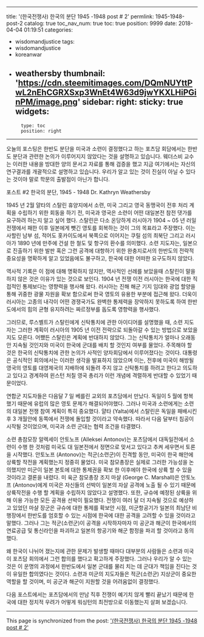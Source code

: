 
---
title: '(한국전쟁사) 한국의 분단 1945 -1948 post # 2'
permlink: 1945-1948-post-2
catalog: true
toc_nav_num: true
toc: true
position: 9999
date: 2018-04-04 01:19:51
categories:
- wisdomandjustice
tags:
- wisdomandjustice
- koreanwar
- weathersby
thumbnail: 'https://cdn.steemitimages.com/DQmNUYttPwL2nEhCGRXSxp3WnEt4W63d9jwYKXLHiPGinPM/image.png'
sidebar:
    right:
        sticky: true
widgets:
    -
        type: toc
        position: right
---


오늘의 포스팅은 한반도 분단을 미국과 소련이 결정했다고 하는 포츠담 회담에서는 한반도 분단과 관련한 논의가 이루어지지 않았다는 것을 설명하고 있습니다. 웨더스비 교수는 이러한 내용을 방대한 양의 문서고 자료를 통해 검증을 했고 지금 여기에서는 자신의 연구결과를 개괄적으로 설명하고 있습니다. 우리가 알고 있는 것이 진실이 아닐 수 있다는 것이야 말로 학문의 출발점이 아닌가 합니다.

포스트 #2
한국의 분단, 1945 - 1948
Dr. Kathryn Weathersby

1945 년 2월 얄타의 스탈린 휴양지에서 소련, 미국 그리고 영국 동맹국이 전후 처리 계획을 수립하기 위한 회동을 하기 전, 미국과 영국은 소련이 어떤 대일본전 참전 댓가를 요구하려 하는지 알고 싶어 했다. 스탈린은 다소 온당하게 러시아가 1904 ~ 05 년 러일 전쟁에서 패한 이후 일본에게 뺏긴 영토를 회복하는 것이 그의 목표라고 주장했다. 이는 사할린 남부 섬, 적어도 홋카이도에서 북쪽으로 이어지는 쿠릴 섬의 최북단 그리고 러시아가 1890 년에 만주에 건설 한 철도 및 항구의 환수를 의미했다. 소련 지도자는, 일본으로 진출하기 위한 발판 혹은 그런 공격에 대항하기 위한 완충지로서의 한반도의 전략적 중요성을 명확하게 알고 있었음에도 불구하고, 한국에 대한 어떠한 요구도하지 않았다.

역사적 기록은 이 점에 대해 명확하지 않지만, 역사적인 선례를 보았을때 스탈린이 말을 하지 않은 것은 이유가 있는 것으로 보인다. 1904 년 전쟁 이전 러시아는 한국에 대한 직접적인 통제보다는 영향력을 행사해 왔다. 러시아는 진해 해군 기지 임대와 광업 할양을 통해 귀중한 광물 자원을 확보 함으로써 한국 영토의 유용한 부분에 접근해 왔다. 더욱이 러시아는 고종의 내각이 어떤 경쟁국가도 완벽한 통제력을 장악하지 못하도록 하여 한반도에서의 힘의 균형 유지하려는 짜르정부를 돕도록 영향력을 행사했다.

그러므로, 루스벨트가 스탈린에게 신탁통치에 관한 아이디어를 설명했을 때, 소련 지도자는 그러한 계획이 러시아의 1905 년 이전 전략으로 되돌아갈 수 있는 방법으로 보았을지도 모른다. 어쨌든 스탈린은 계획에 반대하지 않았다. 그는 신탁통치가 얼마나 오래동안 지속될 것인지와 미국이 한국에 군대를 배치 할 것인지 여부를 물었다. 주목해야 할 것은 한국의 신탁통치에 관한 논의가 사적인 양자회담에서 이루어졌다는 것이다. 대통령은 공식적인 회의에서는 이러한 생각을 발표하지 않았으며 이는, 전후에 미국이 해방될 영국의 영토를 대영제국의 지배하에 되돌려 주지 않고 신탁통치를 하려고 한다고 의도하고 있다고 경계하여  윈스턴 처칠 영국 총리가 이런 개념에 격렬하게 반대할 수 있었기 때문이었다.

연합군 지도자들은 다음달 7 일 베를린 교외의 포츠담에서 만났다. 독일이 5 월에 항복했기 때문에 유럽의 많은 영토 문제가 해결되어야했다. 그러나 미국과 소련에게는 소련의 대일본 전쟁 참여 계획이 특히 중요했다. 얄타 (Yalta)에서 스탈린은 독일을 패배시킨 후 3 개월안에 동쪽에서 전쟁에 돌입할 것이라고 약속했다. 따라서 다음 달부터 침공이 시작될 것이었으며, 미국과 소련 군대는 협력 조건을 타결했다.

소련 총참모장 알렉세이 안토노프 (Alleksei Antonov)는 포츠담에서 대독일전에서 소련이 수행 한 것처럼 미국도 대 일본전에서 정면으로 맞서고 있다고 추켜 세우면서 토론을 시작했다. 안토노프 (Antonov)는 적군(소련군)이 진격할 동안, 미국이 한국 해안에 상륙할 작전을 계획했는지 정중히 물었다. 미국 참모총장은 실제로 그러한 가능성을 논의했지만 미군이 일본 본토에 대한 통제권을 확보 한 이후에야 ​​한국에 상륙 할 수 있을 것이라고 결론을 내렸다. 미 육군 참모총장 조지 마샬 (George C. Marshall)은 안토노프 (Antonov)에게 미국은 자신들의 선박이  일본의 자살 공격에 노출 될 수 있기 때문에 상륙작전을 수행 할 계획을 수립하지 않았다고 설명했다. 또한, 규슈에 예정된 상륙을 위해 이용 가능한 모든 공격용 선박이 필요했다. 전쟁이 여러 달 더 지속될 것으로 예상하고 있었던 마샬 장군은 규슈에 대한 통제를 확보안 시점, 미군항공기가 일본의 최남단 비행장에서 한반도를 엄호할 수 있는 시점에 한국에 대한 공격을 고려할 수 있을 것이라고 말했다. 그러나 그는 적군(소련군)이 공격을 시작하자마자 미 공군과 해군이 한국에서의 연료공급 및 통신라인을 파괴하고 일본의 항공기와 해군 함정을 파괴 할 것이라고 동의했다.

왜 한국이 나뉘어 졌는지에 관한 문제가 발생할 때마다 대부분의 사람들은 소련과 미국이 포츠담 회의에서 그런 합의를 했다고 확고하게 주장했다. 그러나 우리가 알 수 있는 것은 이 운명의 과정에서 한반도에서 일본 군대를 물리 치는 데 군대가 책임을 진다는 것이 유일한 합의였다는 것이다. 소련과 미군의 지도자들은 적군(소련군) 지상군이 중요한 역할을 할 것이며, 미 공군과 해군이 지원할 것을 어려움없이 결정했다. 

다음 포스트에서는 포츠담에서의 만남 직후 전쟁이 예기치 않게 빨리 끝났기 때문에 한국에 대한 정치적 우려가 어떻게 워싱턴의 최전방으로  이동했는지 살펴 보겠습니다.

- - -

This page is synchronized from the post: ['(한국전쟁사) 한국의 분단 1945 -1948 post # 2'](https://steemit.com/@wisdomandjustice/1945-1948-post-2)
